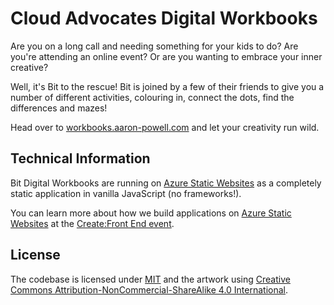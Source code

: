 # Cloud Advocates Digital Workbooks

Are you on a long call and needing something for your kids to do? Are you're attending an online event? Or are you wanting to embrace your inner creative?

Well, it's Bit to the rescue! Bit is joined by a few of their friends to give you a number of different activities, colouring in, connect the dots, find the differences and mazes!

Head over to [workbooks.aaron-powell.com](https://workbooks.aaron-powell.com) and let your creativity run wild.

## Technical Information

Bit Digital Workbooks are running on [Azure Static Websites](https://docs.microsoft.com/en-us/azure/static-web-apps/?WT.mc_id=createfrontend_swa-github-cxa) as a completely static application in vanilla JavaScript (no frameworks!).

You can learn more about how we build applications on [Azure Static Websites](https://docs.microsoft.com/en-us/azure/static-web-apps/?WT.mc_id=createfrontend_swa-github-cxa) at the [Create:Front End event](https://aka.ms/mscreate).

## License

The codebase is licensed under [MIT](/LICENSE) and the artwork using [Creative Commons Attribution-NonCommercial-ShareAlike 4.0 International](/LICENSE-artwork.md).
